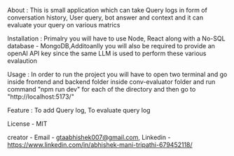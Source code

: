 About : This is small application which can take Query logs in form of conversation history, User query, bot answer and context and it can evaluate your query on various matrics

Installation : Primalry you will have to use Node, React along with a No-SQL database - MongoDB,Additoanlly you will also be required to provide an openAI API key since the same LLM is used to perform these various evalaution

Usage : In order to run the project you will have to open two terminal and go inside frontend and backend folder inside conv-evaluator folder and run command "npm run dev" for each of the directory and then go to "http://localhost:5173/"

Feature : To add Query log, To evaluate query log

License - MIT

creator - Email - gtaabhishek007@gmail.com, Linkedin - https://www.linkedin.com/in/abhishek-mani-tripathi-679452118/